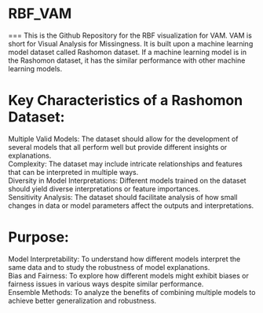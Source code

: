 # RBF_VAM
===
This is the Github Repository for the RBF visualization for VAM. VAM is short for Visual Analysis for Missingness. It is built upon a machine learning model dataset called Rashomon dataset. If a machine learning model is in the Rashomon dataset, it has the similar performance with other machine learning models.

Key Characteristics of a Rashomon Dataset:
===

Multiple Valid Models: The dataset should allow for the development of several models that all perform well but provide different insights or explanations.  
Complexity: The dataset may include intricate relationships and features that can be interpreted in multiple ways.  
Diversity in Model Interpretations: Different models trained on the dataset should yield diverse interpretations or feature importances.  
Sensitivity Analysis: The dataset should facilitate analysis of how small changes in data or model parameters affect the outputs and interpretations.  

Purpose:
===
Model Interpretability: To understand how different models interpret the same data and to study the robustness of model explanations.  
Bias and Fairness: To explore how different models might exhibit biases or fairness issues in various ways despite similar performance.  
Ensemble Methods: To analyze the benefits of combining multiple models to achieve better generalization and robustness.  
